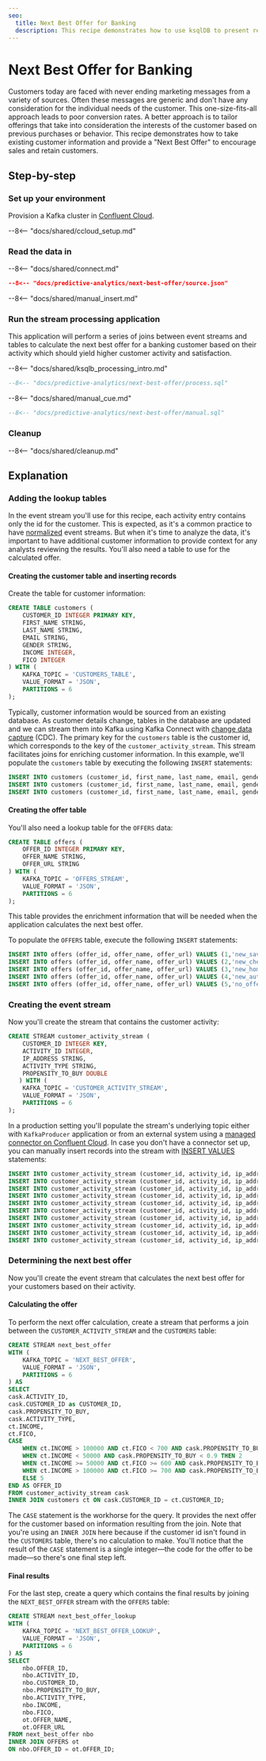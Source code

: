 ```yaml
---
seo:
  title: Next Best Offer for Banking
  description: This recipe demonstrates how to use ksqlDB to present relevant offers to banking customers.
---
```


# Next Best Offer for Banking

Customers today are faced with never ending marketing messages from a variety of sources.  Often these messages are generic and don't have any consideration for the individual needs of the customer.  This one-size-fits-all approach leads to poor conversion rates.  A better approach is to tailor offerings that take into consideration the interests of the customer based on previous purchases or behavior.   This recipe demonstrates how to take existing customer information and provide a "Next Best Offer" to encourage sales and retain customers.

## Step-by-step

### Set up your environment

Provision a Kafka cluster in [Confluent Cloud](https://www.confluent.io/confluent-cloud/tryfree/?utm_source=github&utm_medium=ksqldb_recipes&utm_campaign=next_best_offer).


--8<-- "docs/shared/ccloud_setup.md"

### Read the data in

--8<-- "docs/shared/connect.md"

```json
--8<-- "docs/predictive-analytics/next-best-offer/source.json"
```

--8<-- "docs/shared/manual_insert.md"

### Run the stream processing application

This application will perform a series of joins between event streams and tables to calculate the next best offer for a banking customer based on their activity which should yield higher customer activity and satisfaction.

--8<-- "docs/shared/ksqlb_processing_intro.md"

```sql
--8<-- "docs/predictive-analytics/next-best-offer/process.sql"
```

--8<-- "docs/shared/manual_cue.md"

```sql
--8<-- "docs/predictive-analytics/next-best-offer/manual.sql"
```


### Cleanup

--8<-- "docs/shared/cleanup.md"

## Explanation


### Adding the lookup tables

In the event stream you'll use for this recipe, each activity entry contains only the id for the customer. This is expected, as it's a common practice to have [normalized](https://en.wikipedia.org/wiki/Database_normalization) event streams.  But when it's time to analyze the data, it's important to have additional customer information to provide context for any analysts reviewing the results. You'll also need a table to use for the calculated offer.

#### Creating the customer table and inserting records

Create the table for customer information:

```sql
CREATE TABLE customers (
    CUSTOMER_ID INTEGER PRIMARY KEY,
    FIRST_NAME STRING,
    LAST_NAME STRING,
    EMAIL STRING,
    GENDER STRING,
    INCOME INTEGER,
    FICO INTEGER
) WITH (
    KAFKA_TOPIC = 'CUSTOMERS_TABLE',
    VALUE_FORMAT = 'JSON',
    PARTITIONS = 6
);
```

Typically, customer information would be sourced from an existing database. As customer details change, tables in the database are updated and we can stream them into Kafka using Kafka Connect with [change data capture](https://www.confluent.io/blog/cdc-and-streaming-analytics-using-debezium-kafka/) (CDC).  The primary key for the `customers` table is the customer id, which corresponds to the key of the `customer_activity_stream`. This stream facilitates joins for enriching customer information. In this example, we'll populate the `customers` table by executing the following `INSERT` statements:

```sql
INSERT INTO customers (customer_id, first_name, last_name, email, gender, income, fico) VALUES  (1,'Waylen','Tubble','wtubble0@hc360.com','Male',403646, 465);
INSERT INTO customers (customer_id, first_name, last_name, email, gender, income, fico) VALUES  (2,'Joell','Wilshin','jwilshin1@yellowpages.com','Female',109825, 624);
INSERT INTO customers (customer_id, first_name, last_name, email, gender, income, fico) VALUES  (3,'Ilaire','Latus','ilatus2@baidu.com','Male',407964, 683);
```

#### Creating the offer table

You'll also need a lookup table for the `OFFERS` data:

```sql
CREATE TABLE offers (
    OFFER_ID INTEGER PRIMARY KEY,
    OFFER_NAME STRING,
    OFFER_URL STRING
) WITH (
    KAFKA_TOPIC = 'OFFERS_STREAM',
    VALUE_FORMAT = 'JSON',
    PARTITIONS = 6
);
```

This table provides the enrichment information that will be needed when the application calculates the next best offer.

To populate the `OFFERS` table, execute the following `INSERT` statements:

```sql
INSERT INTO offers (offer_id, offer_name, offer_url) VALUES (1,'new_savings','http://google.com.br/magnis/dis/parturient.json');
INSERT INTO offers (offer_id, offer_name, offer_url) VALUES (2,'new_checking','https://earthlink.net/in/ante.js');
INSERT INTO offers (offer_id, offer_name, offer_url) VALUES (3,'new_home_loan','https://webs.com/in/ante.jpg');
INSERT INTO offers (offer_id, offer_name, offer_url) VALUES (4,'new_auto_loan','http://squidoo.com/venenatis/non/sodales/sed/tincidunt/eu.js');
INSERT INTO offers (offer_id, offer_name, offer_url) VALUES (5,'no_offer','https://ezinearticles.com/ipsum/primis/in/faucibus/orci/luctus.html');
```

### Creating the event stream

Now you'll create the stream that contains the customer activity:

```sql
CREATE STREAM customer_activity_stream (
    CUSTOMER_ID INTEGER KEY,
    ACTIVITY_ID INTEGER,
    IP_ADDRESS STRING,
    ACTIVITY_TYPE STRING,
    PROPENSITY_TO_BUY DOUBLE
   ) WITH (
    KAFKA_TOPIC = 'CUSTOMER_ACTIVITY_STREAM',
    VALUE_FORMAT = 'JSON',
    PARTITIONS = 6
);
```

In a production setting you'll populate the stream's underlying topic either with `KafkaProducer` application or from an external system using a [managed connector on Confluent Cloud](https://docs.confluent.io/cloud/current/connectors/index.html).  In case you don't have a connector set up, you can manually insert records into the stream with [INSERT VALUES](https://docs.ksqldb.io/en/latest/developer-guide/ksqldb-reference/insert-values/#insert-values) statements:


```sql
INSERT INTO customer_activity_stream (customer_id, activity_id, ip_address, activity_type, propensity_to_buy) VALUES (1, 1,'121.219.110.170','branch_visit',0.4);
INSERT INTO customer_activity_stream (customer_id, activity_id, ip_address, activity_type, propensity_to_buy) VALUES (2, 2,'210.232.55.188','deposit',0.56);
INSERT INTO customer_activity_stream (customer_id, activity_id, ip_address, activity_type, propensity_to_buy) VALUES (3, 3,'84.197.123.173','web_open',0.33);
INSERT INTO customer_activity_stream (customer_id, activity_id, ip_address, activity_type, propensity_to_buy) VALUES (1, 4,'70.149.233.32','deposit',0.41);
INSERT INTO customer_activity_stream (customer_id, activity_id, ip_address, activity_type, propensity_to_buy) VALUES (2, 5,'221.234.209.67','deposit',0.44);
INSERT INTO customer_activity_stream (customer_id, activity_id, ip_address, activity_type, propensity_to_buy) VALUES (3, 6,'102.187.28.148','web_open',0.33);
INSERT INTO customer_activity_stream (customer_id, activity_id, ip_address, activity_type, propensity_to_buy) VALUES (1, 7,'135.37.250.250','mobile_open',0.97);
INSERT INTO customer_activity_stream (customer_id, activity_id, ip_address, activity_type, propensity_to_buy) VALUES (2, 8,'122.157.243.25','deposit',0.83);
INSERT INTO customer_activity_stream (customer_id, activity_id, ip_address, activity_type, propensity_to_buy) VALUES (3, 9,'114.215.212.181','deposit',0.86);
INSERT INTO customer_activity_stream (customer_id, activity_id, ip_address, activity_type, propensity_to_buy) VALUES (1, 10,'248.248.0.78','new_account',0.14);
```

### Determining the next best offer

Now you'll create the event stream that calculates the next best offer for your customers based on their activity. 

#### Calculating the offer

To perform the next offer calculation, create a stream that performs a join between the `CUSTOMER_ACTIVITY_STREAM` and the `CUSTOMERS` table:

```sql
CREATE STREAM next_best_offer
WITH (
    KAFKA_TOPIC = 'NEXT_BEST_OFFER',
    VALUE_FORMAT = 'JSON',
    PARTITIONS = 6
) AS
SELECT 
cask.ACTIVITY_ID,
cask.CUSTOMER_ID as CUSTOMER_ID,
cask.PROPENSITY_TO_BUY,
cask.ACTIVITY_TYPE,
ct.INCOME,
ct.FICO,
CASE  
    WHEN ct.INCOME > 100000 AND ct.FICO < 700 AND cask.PROPENSITY_TO_BUY < 0.9 THEN 1
    WHEN ct.INCOME < 50000 AND cask.PROPENSITY_TO_BUY < 0.9 THEN 2
    WHEN ct.INCOME >= 50000 AND ct.FICO >= 600 AND cask.PROPENSITY_TO_BUY < 0.9 THEN 3
    WHEN ct.INCOME > 100000 AND ct.FICO >= 700 AND cask.PROPENSITY_TO_BUY < 0.9 THEN 4
    ELSE 5
END AS OFFER_ID 
FROM customer_activity_stream cask
INNER JOIN customers ct ON cask.CUSTOMER_ID = ct.CUSTOMER_ID;
```

The `CASE` statement is the workhorse for the query. It provides the next offer for the customer based on information resulting from the join. Note that you're using an `INNER JOIN` here because if the customer id isn't found in the `CUSTOMERS` table, there's no calculation to make. You'll notice that the result of the `CASE` statement is a single integer—the code for the offer to be made—so there's one final step left.

#### Final results

For the last step, create a query which contains the final results by joining the `NEXT_BEST_OFFER` stream with the `OFFERS` table:

```sql
CREATE STREAM next_best_offer_lookup
WITH (
    KAFKA_TOPIC = 'NEXT_BEST_OFFER_LOOKUP',
    VALUE_FORMAT = 'JSON',
    PARTITIONS = 6
) AS
SELECT
    nbo.OFFER_ID,
    nbo.ACTIVITY_ID,
    nbo.CUSTOMER_ID,
    nbo.PROPENSITY_TO_BUY,
    nbo.ACTIVITY_TYPE,
    nbo.INCOME,
    nbo.FICO,
    ot.OFFER_NAME,
    ot.OFFER_URL
FROM next_best_offer nbo
INNER JOIN OFFERS ot
ON nbo.OFFER_ID = ot.OFFER_ID;
```